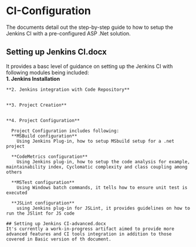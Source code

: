 # CI-Configuration

The documents detail out the step-by-step guide to how to setup the Jenkins CI with a pre-configured ASP .Net solution.  

  ## Setting up Jenkins CI.docx
  It provides a basc level of guidance on setting up the Jenkins CI with following modules being included:   
    **1. Jenkins Installation**   
    
       
    **2. Jenkins integration with Code Repository**    
    
    
    **3. Project Creation**    
    
    
    **4. Project Configuration**  
    
      Project Configuration includes following:  
      **MSBuild configuration**  
        Using Jenkins Plug-in, how to setup MSbuild setup for a .net project   
        
      **CodeMetrics configuration**  
        Using Jenkins plug-in, how to setup the code analysis for example, maintainability index, Cyclomatic complexity and class coupling among others  
        
      **MSTest configuration**  
        Using Windows batch commands, it tells how to ensure unit test is executed
        
      **JSLint configuration**
        using Jenkins plug-in for JSLint, it provides guidelines on how to run the JSlint for JS code   
        
    ## Setting up Jenkins CI-advanced.docx  
    It's currently a work-in-progress artifact aimed to provide more advanced features and CI tools integration in addition to those covered in Basic version of th document.  
    
